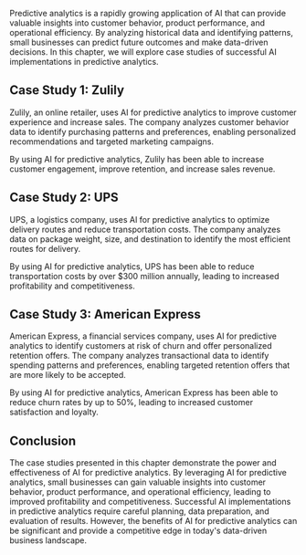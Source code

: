 
Predictive analytics is a rapidly growing application of AI that can provide valuable insights into customer behavior, product performance, and operational efficiency. By analyzing historical data and identifying patterns, small businesses can predict future outcomes and make data-driven decisions. In this chapter, we will explore case studies of successful AI implementations in predictive analytics.

Case Study 1: Zulily
--------------------

Zulily, an online retailer, uses AI for predictive analytics to improve customer experience and increase sales. The company analyzes customer behavior data to identify purchasing patterns and preferences, enabling personalized recommendations and targeted marketing campaigns.

By using AI for predictive analytics, Zulily has been able to increase customer engagement, improve retention, and increase sales revenue.

Case Study 2: UPS
-----------------

UPS, a logistics company, uses AI for predictive analytics to optimize delivery routes and reduce transportation costs. The company analyzes data on package weight, size, and destination to identify the most efficient routes for delivery.

By using AI for predictive analytics, UPS has been able to reduce transportation costs by over $300 million annually, leading to increased profitability and competitiveness.

Case Study 3: American Express
------------------------------

American Express, a financial services company, uses AI for predictive analytics to identify customers at risk of churn and offer personalized retention offers. The company analyzes transactional data to identify spending patterns and preferences, enabling targeted retention offers that are more likely to be accepted.

By using AI for predictive analytics, American Express has been able to reduce churn rates by up to 50%, leading to increased customer satisfaction and loyalty.

Conclusion
----------

The case studies presented in this chapter demonstrate the power and effectiveness of AI for predictive analytics. By leveraging AI for predictive analytics, small businesses can gain valuable insights into customer behavior, product performance, and operational efficiency, leading to improved profitability and competitiveness. Successful AI implementations in predictive analytics require careful planning, data preparation, and evaluation of results. However, the benefits of AI for predictive analytics can be significant and provide a competitive edge in today's data-driven business landscape.
